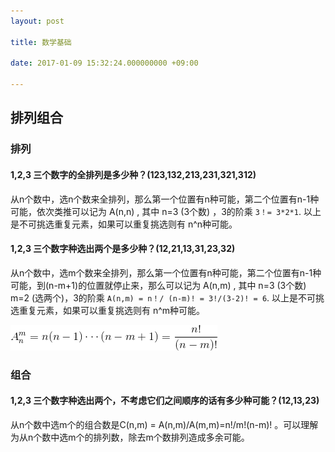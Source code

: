 ```yaml
---
layout: post

title: 数学基础

date: 2017-01-09 15:32:24.000000000 +09:00

---
```


## 排列组合

### 排列
#### 1,2,3 三个数字的全排列是多少种？(123,132,213,231,321,312)
从n个数中，选n个数来全排列，那么第一个位置有n种可能，第二个位置有n-1种可能，依次类推可以记为 A(n,n) , 其中 n=3 (3个数) ，3的阶乘 `3！= 3*2*1`. 
以上是不可挑选重复元素，如果可以重复挑选则有 n^n种可能。
#### 1,2,3 三个数字种选出两个是多少种？(12,21,13,31,23,32)
从n个数中，选m个数来全排列，那么第一个位置有n种可能，第二个位置有n-1种可能，到(n-m+1)的位置就停止来，那么可以记为 A(n,m) , 其中 n=3 (3个数) m=2 (选两个)，3的阶乘 `A(n,m) = n！/ (n-m)! = 3!/(3-2)! = 6`.
以上是不可挑选重复元素，如果可以重复挑选则有 n^m种可能。

![](/assets/images/3586646-8129cb0398aa0632.png)

### 组合
#### 1,2,3 三个数字种选出两个，不考虑它们之间顺序的话有多少种可能？(12,13,23)
从n个数中选m个的组合数是C(n,m) = A(n,m)/A(m,m)=n!/m!(n-m)! 。可以理解为从n个数中选m个的排列数，除去m个数排列造成多余可能。